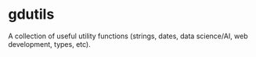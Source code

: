 # gdutils

A collection of useful utility functions (strings, dates, data science/AI, web development, types, etc).



